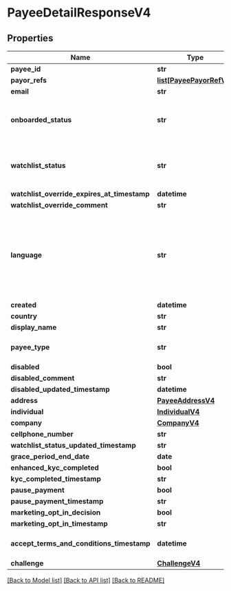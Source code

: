 # PayeeDetailResponseV4

## Properties
Name | Type | Description | Notes
------------ | ------------- | ------------- | -------------
**payee_id** | **str** |  | [optional] 
**payor_refs** | [**list[PayeePayorRefV4]**](PayeePayorRefV4.md) |  | [optional] 
**email** | **str** |  | [optional] 
**onboarded_status** | **str** | Payee onboarded status. One of the following values: CREATED, INVITED, REGISTERED, ONBOARDED | [optional] 
**watchlist_status** | **str** | Current watchlist status. One of the following values: NONE, PENDING, REVIEW, PASSED, FAILED | [optional] 
**watchlist_override_expires_at_timestamp** | **datetime** |  | [optional] 
**watchlist_override_comment** | **str** |  | [optional] 
**language** | **str** | An IETF BCP 47 language code which has been configured for use within this Velo environment.&lt;BR&gt; See the /v1/supportedLanguages endpoint to list the available codes for an environment.  | [optional] 
**created** | **datetime** |  | [optional] 
**country** | **str** |  | [optional] 
**display_name** | **str** |  | [optional] 
**payee_type** | **str** | Type of Payee. One of the following values: Individual, Company | [optional] 
**disabled** | **bool** |  | [optional] 
**disabled_comment** | **str** |  | [optional] 
**disabled_updated_timestamp** | **datetime** |  | [optional] 
**address** | [**PayeeAddressV4**](PayeeAddressV4.md) |  | [optional] 
**individual** | [**IndividualV4**](IndividualV4.md) |  | [optional] 
**company** | [**CompanyV4**](CompanyV4.md) |  | [optional] 
**cellphone_number** | **str** |  | [optional] 
**watchlist_status_updated_timestamp** | **str** |  | [optional] 
**grace_period_end_date** | **date** |  | [optional] 
**enhanced_kyc_completed** | **bool** |  | [optional] 
**kyc_completed_timestamp** | **str** |  | [optional] 
**pause_payment** | **bool** |  | [optional] 
**pause_payment_timestamp** | **str** |  | [optional] 
**marketing_opt_in_decision** | **bool** |  | [optional] 
**marketing_opt_in_timestamp** | **str** |  | [optional] 
**accept_terms_and_conditions_timestamp** | **datetime** | The timestamp when the payee last accepted T&amp;Cs | [optional] 
**challenge** | [**ChallengeV4**](ChallengeV4.md) |  | [optional] 

[[Back to Model list]](../README.md#documentation-for-models) [[Back to API list]](../README.md#documentation-for-api-endpoints) [[Back to README]](../README.md)


